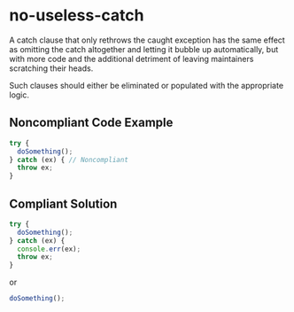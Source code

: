 # no-useless-catch

A catch clause that only rethrows the caught exception has the same effect as omitting the catch altogether and letting it bubble up automatically, but with more code and the additional detriment of leaving maintainers scratching their heads.

Such clauses should either be eliminated or populated with the appropriate logic.

## Noncompliant Code Example

```javascript
try {
  doSomething();
} catch (ex) { // Noncompliant
  throw ex;
}
```

## Compliant Solution

```javascript
try {
  doSomething();
} catch (ex) {
  console.err(ex);
  throw ex;
}
```

or

```javascript
doSomething();
```
